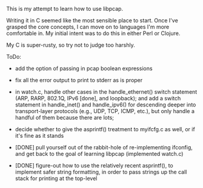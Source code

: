 This is my attempt to learn how to use libpcap.

Writing it in C seemed like the most sensible place to start.  Once
I've grasped the core concepts, I can move on to languages I'm more
comfortable in.  My initial intent was to do this in either Perl or
Clojure.

My C is super-rusty, so try not to judge too harshly.

ToDo:

 - add the option of passing in pcap boolean expressions

 - fix all the error output to print to stderr as is proper

 - in watch.c, handle other cases in the handle_ethernet() switch statement
   (ARP, RARP, 802.1Q, IPv6 [done], and loopback); and add a switch statement
   in handle_inet() and handle_ipv6() for descending deeper into
   transport-layer protocols (e.g., UDP, TCP, ICMP, etc.), but only handle a
   handful of them because there are lots;

 - decide whether to give the asprintf() treatment to myifcfg.c as
   well, or if it's fine as it stands

 - [DONE] pull yourself out of the rabbit-hole of re-implementing
   ifconfig, and get back to the goal of learning libpcap (implemented
   watch.c)

 - [DONE] figure-out how to use the relatively recent asprintf(), to
   implement safer string formatting, in order to pass strings up the
   call stack for printing at the top-level
